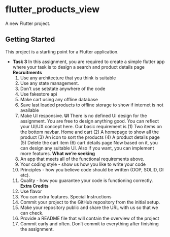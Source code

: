 # flutter_products_view

A new Flutter project.

## Getting Started

This project is a starting point for a Flutter application.

- **Task 3**
  In this assignment, you are required to create a simple flutter app where your task is to design a
  search and product details page
  **Recruitments**
  1. Use any architecture that you think is suitable
  2. Use any state management.
  3. Don’t use setstate anywhere of the code
  4. Use fakestore api
  5. Make cart using any offline database
  6. Save last loaded products to offline storage to show if internet is not available
  7. Make UI responsive.
  **UI**
  There is no defined UI design for the assignment. You are free to design anything good. You can
  reflect your UI/UX concept here.
  Our basic requirement is
  (1) Two items on the bottom navbar. Home and cart
  (2) A homepage to show all the product
  (3) An icon to sort the products
  (4) A product details page
  (5) Delete the cart item
  (6) cart details page
  Now based on it, you can design any suitable UI. Also if you want, you can implement more
  features.
  **What we’re seeking**
  1. An app that meets all of the functional requirements above.
  2. Your coding style - show us how you like to write your code
  3. Principles - how you believe code should be written (OOP, SOLID, DI etc).
  4. Quality - how you guarantee your code is functioning correctly.
  **Extra Credits**
  1. Use flavor
  2. You can extra features.
     Special Instructions
  3. Commit your project to the GitHub repository from the initial setup.
  4. Make your repository public and share the URL with us so that we can check.
  5. Provide a README file that will contain the overview of the project
  6. Commit early and often. Don’t commit to everything after finishing the
     assignment.
